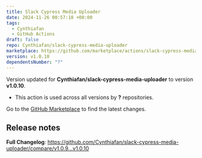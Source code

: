 ```yaml
---
title: Slack Cypress Media Uploader
date: 2024-11-26 00:57:18 +00:00
tags:
  - Cynthiafan
  - GitHub Actions
draft: false
repo: Cynthiafan/slack-cypress-media-uploader
marketplace: https://github.com/marketplace/actions/slack-cypress-media-uploader
version: v1.0.10
dependentsNumber: "?"
---
```



Version updated for **Cynthiafan/slack-cypress-media-uploader** to version **v1.0.10**.
- This action is used across all versions by **?** repositories.

Go to the [GitHub Marketplace](https://github.com/marketplace/actions/slack-cypress-media-uploader) to find the latest changes.

## Release notes

**Full Changelog**: https://github.com/Cynthiafan/slack-cypress-media-uploader/compare/v1.0.9...v1.0.10
